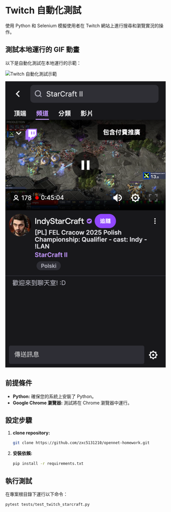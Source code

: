 # Twitch 自動化測試

使用 Python 和 Selenium 模擬使用者在 Twitch 網站上進行搜尋和瀏覽實況的操作。

## 測試本地運行的 GIF 動畫

以下是自動化測試在本地運行的示範：

![Twitch 自動化測試示範](running.gif)

![final_streamer_page.png](screenshots/final_streamer_page.png)

## 前提條件

* **Python:** 確保您的系統上安裝了 Python。
* **Google Chrome 瀏覽器:** 測試將在 Chrome 瀏覽器中運行。

## 設定步驟

1.  **clone repository:**
    ```bash
    git clone https://github.com/zxc5131210/opennet-homework.git
    ```

2.  **安裝依賴:**
    ```bash
    pip install -r requirements.txt
    ```
## 執行測試

在專案根目錄下運行以下命令：

```bash
pytest tests/test_twitch_starcraft.py

